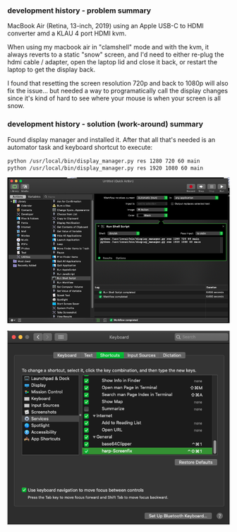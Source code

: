 
### development history - problem summary

MacBook Air (Retina, 13-inch, 2019)
using an Apple USB-C to HDMI converter amd a KLAU 4 port HDMI kvm.

When using my macbook air in "clamshell" mode and with the kvm, it always reverts to a static "snow" screen, and I'd need to either re-plug the hdmi cable / adapter, open the laptop lid and close it back, or restart the laptop to get the display back.

I found that resetting the screen resolution 720p and back to 1080p will also fix the issue... but needed a way to programatically call the display changes since it's kind of hard to see where your mouse is when your screen is all snow.

### development history - solution (work-around) summary

Found display manager and installed it. 
After that all that's needed is an automator task and keyboard shortcut to execute:

```console
python /usr/local/bin/display_manager.py res 1280 720 60 main
python /usr/local/bin/display_manager.py res 1920 1080 60 main
```

![setup quick action](https://github.com/thomstratton/harp-screenFix/blob/main/set%20up%20automator%20quick%20action%20-%201.png?raw=true)

![set keyboard shortcut](https://github.com/thomstratton/harp-screenFix/blob/main/set%20keyboard%20shortcut.png?raw=true)
